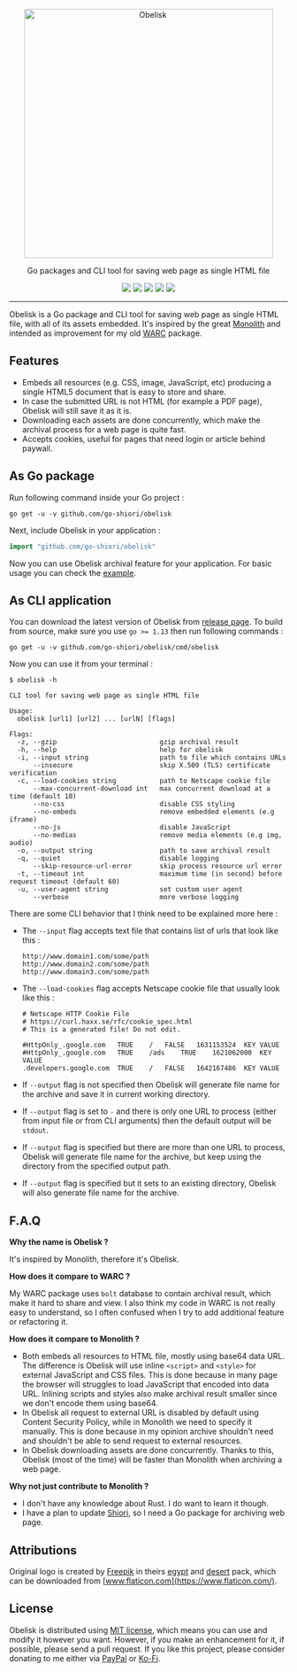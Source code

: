 <p align="center">
	<img src="https://raw.githubusercontent.com/go-shiori/obelisk/master/docs/readme/logo.png" alt="Obelisk" width="450">
</p>
<p align="center">Go packages and CLI tool for saving web page as single HTML file</p>
<p align="center">
	<a href="https://choosealicense.com/licenses/mit"><img src="https://img.shields.io/static/v1?label=license&message=MIT&color=5fa6b0"></a>
	<a href="https://goreportcard.com/report/github.com/go-shiori/obelisk"><img src="https://goreportcard.com/badge/github.com/go-shiori/obelisk"></a>
	<a href="https://godoc.org/github.com/go-shiori/obelisk"><img src="https://img.shields.io/static/v1?label=godoc&message=reference&color=5272B4&logo=go"></a>
	<a href="https://www.paypal.me/RadhiFadlillah"><img src="https://img.shields.io/static/v1?label=donate&message=PayPal&color=00457C&logo=paypal"></a>
	<a href="https://ko-fi.com/radhifadlillah"><img src="https://img.shields.io/static/v1?label=donate&message=Ko-fi&color=F16061&logo=ko-fi"></a>
</p>

---

Obelisk is a Go package and CLI tool for saving web page as single HTML file, with all of its assets embedded. It's inspired by the great [Monolith](https://github.com/Y2Z/monolith) and intended as improvement for my old [WARC](https://github.com/go-shiori/warc) package.

## Features

- Embeds all resources (e.g. CSS, image, JavaScript, etc) producing a single HTML5 document that is easy to store and share.
- In case the submitted URL is not HTML (for example a PDF page), Obelisk will still save it as it is.
- Downloading each assets are done concurrently, which make the archival process for a web page is quite fast.
- Accepts cookies, useful for pages that need login or article behind paywall.

## As Go package

Run following command inside your Go project :

```
go get -u -v github.com/go-shiori/obelisk
```

Next, include Obelisk in your application :

```go
import "github.com/go-shiori/obelisk"
```

Now you can use Obelisk archival feature for your application. For basic usage you can check the [example](https://github.com/go-shiori/obelisk/blob/master/examples/basic.go).

## As CLI application

You can download the latest version of Obelisk from [release page](https://github.com/go-shiori/obelisk/releases). To build from source, make sure you use `go >= 1.13` then run following commands :

```
go get -u -v github.com/go-shiori/obelisk/cmd/obelisk
```

Now you can use it from your terminal :

```
$ obelisk -h

CLI tool for saving web page as single HTML file

Usage:
  obelisk [url1] [url2] ... [urlN] [flags]

Flags:
  -z, --gzip                          gzip archival result
  -h, --help                          help for obelisk
  -i, --input string                  path to file which contains URLs
      --insecure                      skip X.509 (TLS) certificate verification
  -c, --load-cookies string           path to Netscape cookie file
      --max-concurrent-download int   max concurrent download at a time (default 10)
      --no-css                        disable CSS styling
      --no-embeds                     remove embedded elements (e.g iframe)
      --no-js                         disable JavaScript
      --no-medias                     remove media elements (e.g img, audio)
  -o, --output string                 path to save archival result
  -q, --quiet                         disable logging
      --skip-resource-url-error       skip process resource url error
  -t, --timeout int                   maximum time (in second) before request timeout (default 60)
  -u, --user-agent string             set custom user agent
      --verbose                       more verbose logging
```

There are some CLI behavior that I think need to be explained more here :

- The `--input` flag accepts text file that contains list of urls that look like this :

    ```
	http://www.domain1.com/some/path
	http://www.domain2.com/some/path
	http://www.domain3.com/some/path
	```

- The `--load-cookies` flag accepts Netscape cookie file that usually look like this :

    ```
	# Netscape HTTP Cookie File
	# https://curl.haxx.se/rfc/cookie_spec.html
	# This is a generated file! Do not edit.
	
	#HttpOnly_.google.com	TRUE	/	FALSE	1631153524	KEY	VALUE
	#HttpOnly_.google.com	TRUE	/ads	TRUE	1621062000	KEY	VALUE
	.developers.google.com	TRUE	/	FALSE	1642167486	KEY	VALUE
	```

- If `--output` flag is not specified then Obelisk will generate file name for the archive and save it in current working directory.
- If `--output` flag is set to `-` and there is only one URL to process (either from input file or from CLI arguments) then the default output will be `stdout`.
- If `--output` flag is specified but there are more than one URL to process, Obelisk will generate file name for the archive, but keep using the directory from the specified output path.
- If `--output` flag is specified but it sets to an existing directory, Obelisk will also generate file name for the archive.

## F.A.Q

**Why the name is Obelisk ?**

It's inspired by Monolith, therefore it's Obelisk.

**How does it compare to WARC ?**

My WARC package uses `bolt` database to contain archival result, which make it hard to share and view. I also think my code in WARC is not really easy to understand, so I often confused when I try to add additional feature or refactoring it.

**How does it compare to Monolith ?**

- Both embeds all resources to HTML file, mostly using base64 data URL. The difference is Obelisk will use inline `<script>` and `<style>` for external JavaScript and CSS files. This is done because in many page the browser will struggles to load JavaScript that encoded into data URL. Inlining scripts and styles also make archival result smaller since we don't encode them using base64.
- In Obelisk all request to external URL is disabled by default using Content Security Policy, while in Monolith we need to specify it manually. This is done because in my opinion archive shouldn't need and shouldn't be able to send request to external resources.
- In Obelisk downloading assets are done concurrently. Thanks to this, Obelisk (most of the time) will be faster than Monolith when archiving a web page.

**Why not just contribute to Monolith ?**

- I don't have any knowledge about Rust. I do want to learn it though.
- I have a plan to update [Shiori](https://github.com/go-shiori/shiori), so I need a Go package for archiving web page.

## Attributions

Original logo is created by [Freepik](https://www.flaticon.com/authors/freepik) in theirs [egypt](https://www.flaticon.com/packs/egypt-23) and [desert](https://www.flaticon.com/packs/desert-7) pack, which can be downloaded from [www.flaticon.com](https://www.flaticon.com/).

## License

Obelisk is distributed using [MIT license](https://choosealicense.com/licenses/mit/), which means you can use and modify it however you want. However, if you make an enhancement for it, if possible, please send a pull request. If you like this project, please consider donating to me either via [PayPal](https://www.paypal.me/RadhiFadlillah) or [Ko-Fi](https://ko-fi.com/radhifadlillah).